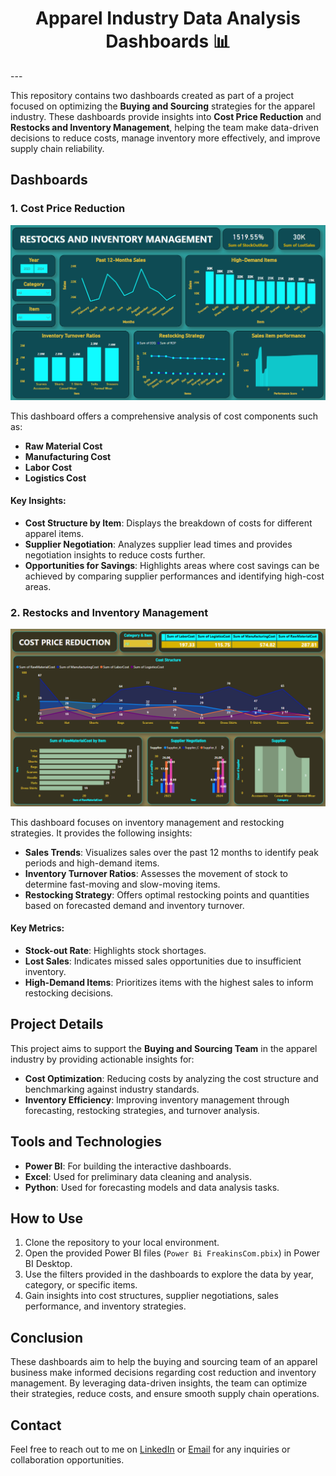 <h1 align="center">Apparel Industry Data Analysis Dashboards 📊</h1>
---

This repository contains two dashboards created as part of a project focused on optimizing the **Buying and Sourcing** strategies for the apparel industry. These dashboards provide insights into **Cost Price Reduction** and **Restocks and Inventory Management**, helping the team make data-driven decisions to reduce costs, manage inventory more effectively, and improve supply chain reliability.

## Dashboards

### 1. Cost Price Reduction
![Cost Price Reduction Dashboard](https://github.com/meabhaykr/Freakins-Using-Power-BI/blob/main/Dashboard%20-%20Restocks%20And%20Inventory%20Management.png)

This dashboard offers a comprehensive analysis of cost components such as:
- **Raw Material Cost**
- **Manufacturing Cost**
- **Labor Cost**
- **Logistics Cost**

#### Key Insights:
- **Cost Structure by Item**: Displays the breakdown of costs for different apparel items.
- **Supplier Negotiation**: Analyzes supplier lead times and provides negotiation insights to reduce costs further.
- **Opportunities for Savings**: Highlights areas where cost savings can be achieved by comparing supplier performances and identifying high-cost areas.

### 2. Restocks and Inventory Management
![Restocks and Inventory Management Dashboard](https://github.com/meabhaykr/Freakins-Using-Power-BI/blob/main/Dashboard%20-%20Cost%20Price%20Reduction.png)

This dashboard focuses on inventory management and restocking strategies. It provides the following insights:
- **Sales Trends**: Visualizes sales over the past 12 months to identify peak periods and high-demand items.
- **Inventory Turnover Ratios**: Assesses the movement of stock to determine fast-moving and slow-moving items.
- **Restocking Strategy**: Offers optimal restocking points and quantities based on forecasted demand and inventory turnover.
  
#### Key Metrics:
- **Stock-out Rate**: Highlights stock shortages.
- **Lost Sales**: Indicates missed sales opportunities due to insufficient inventory.
- **High-Demand Items**: Prioritizes items with the highest sales to inform restocking decisions.

## Project Details
This project aims to support the **Buying and Sourcing Team** in the apparel industry by providing actionable insights for:
- **Cost Optimization**: Reducing costs by analyzing the cost structure and benchmarking against industry standards.
- **Inventory Efficiency**: Improving inventory management through forecasting, restocking strategies, and turnover analysis.

## Tools and Technologies
- **Power BI**: For building the interactive dashboards.
- **Excel**: Used for preliminary data cleaning and analysis.
- **Python**: Used for forecasting models and data analysis tasks.
  
## How to Use
1. Clone the repository to your local environment.
2. Open the provided Power BI files (`Power Bi FreakinsCom.pbix`) in Power BI Desktop.
3. Use the filters provided in the dashboards to explore the data by year, category, or specific items.
4. Gain insights into cost structures, supplier negotiations, sales performance, and inventory strategies.

## Conclusion
These dashboards aim to help the buying and sourcing team of an apparel business make informed decisions regarding cost reduction and inventory management. By leveraging data-driven insights, the team can optimize their strategies, reduce costs, and ensure smooth supply chain operations.

## Contact

Feel free to reach out to me on [LinkedIn](https://www.linkedin.com/in/meabhaykr) or [Email](mailto:meabhaykr@gmail.com) for any inquiries or collaboration opportunities.

